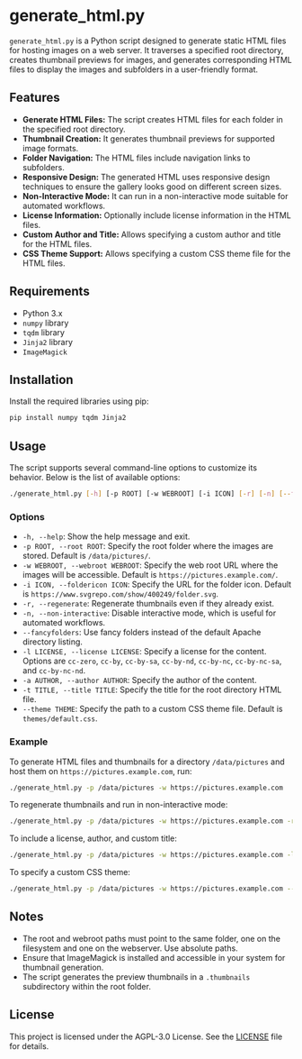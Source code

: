 # generate_html.py

`generate_html.py` is a Python script designed to generate static HTML files for hosting images on a web server. It traverses a specified root directory, creates thumbnail previews for images, and generates corresponding HTML files to display the images and subfolders in a user-friendly format.

## Features

- **Generate HTML Files:** The script creates HTML files for each folder in the specified root directory.
- **Thumbnail Creation:** It generates thumbnail previews for supported image formats.
- **Folder Navigation:** The HTML files include navigation links to subfolders.
- **Responsive Design:** The generated HTML uses responsive design techniques to ensure the gallery looks good on different screen sizes.
- **Non-Interactive Mode:** It can run in a non-interactive mode suitable for automated workflows.
- **License Information:** Optionally include license information in the HTML files.
- **Custom Author and Title:** Allows specifying a custom author and title for the HTML files.
- **CSS Theme Support:** Allows specifying a custom CSS theme file for the HTML files.

## Requirements

- Python 3.x
- `numpy` library
- `tqdm` library
- `Jinja2` library
- `ImageMagick`

## Installation

Install the required libraries using pip:

```sh
pip install numpy tqdm Jinja2
```

## Usage

The script supports several command-line options to customize its behavior. Below is the list of available options:

```sh
./generate_html.py [-h] [-p ROOT] [-w WEBROOT] [-i ICON] [-r] [-n] [--fancyfolders] [-l LICENSE] [-a AUTHOR] [-t TITLE] [--theme THEME]
```

### Options

- `-h, --help`: Show the help message and exit.
- `-p ROOT, --root ROOT`: Specify the root folder where the images are stored. Default is `/data/pictures/`.
- `-w WEBROOT, --webroot WEBROOT`: Specify the web root URL where the images will be accessible. Default is `https://pictures.example.com/`.
- `-i ICON, --foldericon ICON`: Specify the URL for the folder icon. Default is `https://www.svgrepo.com/show/400249/folder.svg`.
- `-r, --regenerate`: Regenerate thumbnails even if they already exist.
- `-n, --non-interactive`: Disable interactive mode, which is useful for automated workflows.
- `--fancyfolders`: Use fancy folders instead of the default Apache directory listing.
- `-l LICENSE, --license LICENSE`: Specify a license for the content. Options are `cc-zero`, `cc-by`, `cc-by-sa`, `cc-by-nd`, `cc-by-nc`, `cc-by-nc-sa`, and `cc-by-nc-nd`.
- `-a AUTHOR, --author AUTHOR`: Specify the author of the content.
- `-t TITLE, --title TITLE`: Specify the title for the root directory HTML file.
- `--theme THEME`: Specify the path to a custom CSS theme file. Default is `themes/default.css`.

### Example

To generate HTML files and thumbnails for a directory `/data/pictures` and host them on `https://pictures.example.com`, run:

```sh
./generate_html.py -p /data/pictures -w https://pictures.example.com
```

To regenerate thumbnails and run in non-interactive mode:

```sh
./generate_html.py -p /data/pictures -w https://pictures.example.com -r -n
```

To include a license, author, and custom title:

```sh
./generate_html.py -p /data/pictures -w https://pictures.example.com -l cc-by -a "John Doe" -t "My Photo Gallery"
```

To specify a custom CSS theme:

```sh
./generate_html.py -p /data/pictures -w https://pictures.example.com --theme custom_theme.css
```

## Notes

- The root and webroot paths must point to the same folder, one on the filesystem and one on the webserver. Use absolute paths.
- Ensure that ImageMagick is installed and accessible in your system for thumbnail generation.
- The script generates the preview thumbnails in a `.thumbnails` subdirectory within the root folder.

## License

This project is licensed under the AGPL-3.0 License. See the [LICENSE](LICENSE) file for details.

